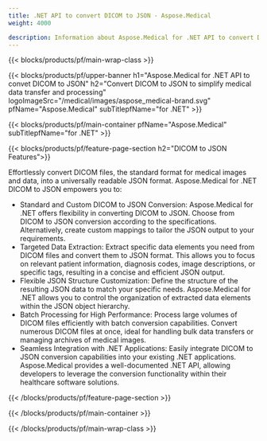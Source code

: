 ```yaml
---
title: .NET API to convert DICOM to JSON - Aspose.Medical
weight: 4000

description: Information about Aspose.Medical for .NET API to convert DICOM to JSON
---
```


{{< blocks/products/pf/main-wrap-class >}}

{{< blocks/products/pf/upper-banner h1="Aspose.Medical for .NET API to convet DICOM to JSON" h2="Convert DICOM to JSON to simplify medical data transfer and processing" logoImageSrc="/medical/images/aspose_medical-brand.svg" pfName="Aspose.Medical" subTitlepfName="for .NET" >}}

{{< blocks/products/pf/main-container pfName="Aspose.Medical" subTitlepfName="for .NET" >}}

{{< blocks/products/pf/feature-page-section h2="DICOM to JSON Features">}}

<p>Effortlessly convert DICOM files, the standard format for medical images and data, into a universally readable JSON format. Aspose.Medical for .NET DICOM to JSON empowers you to:</p>

<ul>
<li>Standard and Custom DICOM to JSON Conversion: Aspose.Medical for .NET offers flexibility in converting DICOM to JSON. Choose from DICOM to JSON conversion according to the specifications. Alternatively, create custom mappings to tailor the JSON output to your requirements.</li>
<li>Targeted Data Extraction: Extract specific data elements you need from DICOM files and convert them to JSON format. This allows you to focus on relevant patient information, diagnosis codes, image descriptions, or specific tags, resulting in a concise and efficient JSON output.</li>
<li>Flexible JSON Structure Customization: Define the structure of the resulting JSON data to match your specific needs. Aspose.Medical for .NET allows you to control the organization of extracted data elements within the JSON object hierarchy.</li>
<li>Batch Processing for High Performance:  Process large volumes of DICOM files efficiently with batch conversion capabilities. Convert numerous DICOM files at once, ideal for handling bulk data transfers or managing archives of medical images.</li>
<li>Seamless Integration with .NET Applications: Easily integrate DICOM to JSON conversion capabilities into your existing .NET applications.  Aspose.Medical provides a well-documented .NET API, allowing developers to leverage the conversion functionality within their healthcare software solutions.</li>
</ul>

{{< /blocks/products/pf/feature-page-section >}}

{{< /blocks/products/pf/main-container >}}

{{< /blocks/products/pf/main-wrap-class >}}